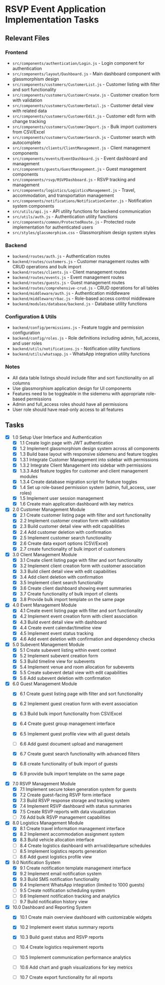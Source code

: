 # RSVP Event Application Implementation Tasks

## Relevant Files

### Frontend
- `src/components/authentication/Login.js` - Login component for authentication
- `src/components/layout/Dashboard.js` - Main dashboard component with glassmorphism design
- `src/components/customers/CustomerList.js` - Customer listing with filter and sort functionality
- `src/components/customers/CustomerCreate.js` - Customer creation form with validation
- `src/components/customers/CustomerDetail.js` - Customer detail view with related data
- `src/components/customers/CustomerEdit.js` - Customer edit form with change tracking
- `src/components/customers/CustomerImport.js` - Bulk import customers from CSV/Excel
- `src/components/customers/CustomerSearch.js` - Customer search with autocomplete
- `src/components/clients/ClientManagement.js` - Client management components
- `src/components/events/EventDashboard.js` - Event dashboard and management
- `src/components/guests/GuestManagement.js` - Guest management components
- `src/components/rsvp/RSVPDashboard.js` - RSVP tracking and management
- `src/components/logistics/LogisticsManagement.js` - Travel, accommodation, and transportation management
- `src/components/notifications/NotificationCenter.js` - Notification system components
- `src/utils/api.js` - API utility functions for backend communication
- `src/utils/auth.js` - Authentication utility functions
- `src/components/common/ProtectedRoute.js` - Protected route implementation for authenticated users
- `src/styles/glassmorphism.css` - Glassmorphism design system styles

### Backend
- `backend/routes/auth.js` - Authentication routes
- `backend/routes/customers.js` - Customer management routes with CRUD operations and bulk import
- `backend/routes/clients.js` - Client management routes
- `backend/routes/events.js` - Event management routes
- `backend/routes/guests.js` - Guest management routes
- `backend/routes/comprehensive-crud.js` - CRUD operations for all tables
- `backend/middleware/auth.js` - Authentication middleware
- `backend/middleware/rbac.js` - Role-based access control middleware
- `backend/modules/database/backend.js` - Database utility functions

### Configuration & Utils
- `backend/config/permissions.js` - Feature toggle and permission configuration
- `backend/config/roles.js` - Role definitions including admin, full_access, and user roles
- `backend/utils/notifications.js` - Notification utility functions
- `backend/utils/whatsapp.js` - WhatsApp integration utility functions

### Notes

- All data table listings should include filter and sort functionality on all columns
- Use glassmorphism application design for UI components
- Features need to be toggleable in the sidemenu with appropriate role-based permissions
- Admin and full_access roles should have all permissions
- User role should have read-only access to all features

## Tasks

- [x] 1.0 Setup User Interface and Authentication
  - [x] 1.1 Create login page with JWT authentication
  - [x] 1.2 Implement glassmorphism design system across all components
  - [x] 1.3 Build base layout with responsive sidemenu and feature toggles
  - [x] 1.3.1 Integrate Customer Management into sidebar with permissions
  - [x] 1.3.2 Integrate Client Management into sidebar with permissions
  - [x] 1.3.3 Add feature toggles for customer and client management modules
  - [x] 1.3.4 Create database migration script for feature toggles
  - [x] 1.4 Set up role-based permission system (admin, full_access, user roles)
  - [x] 1.5 Implement user session management
  - [x] 1.6 Create main application dashboard with key metrics

- [x] 2.0 Customer Management Module
  - [x] 2.1 Create customer listing page with filter and sort functionality
  - [x] 2.2 Implement customer creation form with validation
  - [x] 2.3 Build customer detail view with edit capabilities
  - [x] 2.4 Add customer deletion with confirmation
  - [x] 2.5 Implement customer search functionality
  - [x] 2.6 Create data export options (CSV/Excel)
  - [x] 2.7 create functionality of bulk import of customers 

- [x] 3.0 Client Management Module
  - [x] 3.1 Create client listing page with filter and sort functionality
  - [x] 3.2 Implement client creation form with customer association
  - [x] 3.3 Build client detail view with edit capabilities
  - [x] 3.4 Add client deletion with confirmation
  - [x] 3.5 Implement client search functionality
  - [x] 3.6 Create client dashboard showing event summaries
  - [x] 3.7 Create functionality of bulk import of clients
  - [x] 3.8 Provide bulk import template on the same page

- [x] 4.0 Event Management Module
  - [x] 4.1 Create event listing page with filter and sort functionality
  - [x] 4.2 Implement event creation form with client association
  - [x] 4.3 Build event detail view with dashboard
  - [x] 4.4 Create event calendar/timeline view
  - [x] 4.5 Implement event status tracking
  - [x] 4.6 Add event deletion with confirmation and dependency checks

- [x] 5.0 Subevent Management Module
  - [x] 5.1 Create subevent listing within event context
  - [x] 5.2 Implement subevent creation form
  - [x] 5.3 Build timeline view for subevents
  - [x] 5.4 Implement venue and room allocation for subevents
  - [x] 5.5 Create subevent detail view with edit capabilities
  - [x] 5.6 Add subevent deletion with confirmation

- [x] 6.0 Guest Management Module
  - [x] 6.1 Create guest listing page with filter and sort functionality
  - [x] 6.2 Implement guest creation form with event association
  - [x] 6.3 Build bulk import functionality from CSV/Excel
  - [x] 6.4 Create guest group management interface
  - [x] 6.5 Implement guest profile view with all guest details
  - [ ] 6.6 Add guest document upload and management
  - [x] 6.7 Create guest search functionality with advanced filters
  - [x] 6.8 create functionality of bulk import of guests
  - [x] 6.9 provide bulk import template on the same page


- [x] 7.0 RSVP Management Module
  - [x] 7.1 Implement secure token generation system for guests
  - [x] 7.2 Create guest-facing RSVP form interface
  - [x] 7.3 Build RSVP response storage and tracking system
  - [x] 7.4 Implement RSVP dashboard with status summaries
  - [x] 7.5 Create RSVP reports with data visualization
  - [ ] 7.6 Add bulk RSVP management capabilities

- [x] 8.0 Logistics Management Module
  - [x] 8.1 Create travel information management interface
  - [x] 8.2 Implement accommodation assignment system
  - [x] 8.3 Build vehicle allocation interface
  - [ ] 8.4 Create logistics dashboard with arrival/departure schedules
  - [ ] 8.5 Implement logistics reports generation
  - [ ] 8.6 Add guest logistics profile view

- [x] 9.0 Notification System
  - [x] 9.1 Create notification template management interface
  - [x] 9.2 Implement email notification system
  - [x] 9.3 Build SMS notification functionality
  - [x] 9.4 Implement WhatsApp integration (limited to 1000 guests)
  - [ ] 9.5 Create notification scheduling system
  - [ ] 9.6 Implement notification tracking and analytics
  - [ ] 9.7 Build notification history view

- [x] 10.0 Dashboard and Reporting System
  - [x] 10.1 Create main overview dashboard with customizable widgets
  - [x] 10.2 Implement event status summary reports
  - [x] 10.3 Build guest status and RSVP reports
  - [ ] 10.4 Create logistics requirement reports
  - [ ] 10.5 Implement communication performance analytics
  - [ ] 10.6 Add chart and graph visualizations for key metrics
  - [ ] 10.7 Create export functionality for all reports

